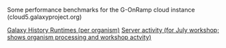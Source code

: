 Some performance benchmarks for the G-OnRamp cloud instance (cloud5.galaxyproject.org)

[Galaxy History Runtimes (per organism)](gonramp_history_runtimes.html)
[Server activity (for July workshop; shows organism processing and workshop actvity)](gonramp_server_activity.html)
